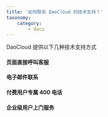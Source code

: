 ```yaml
---
title: '如何联系 DaoCloud 的技术支持？'
taxonomy:
    category:
        - docs
---
```


DaoCloud 提供以下几种技术支持方式


#### 页面直接呼叫客服
<!--
页面右下角的问号按钮，是DaoCloud 主要的服务入口
DaoCloud 实行开发运维一体化，所有开发人员都是客户
在这里提问，整个开发团队都会看到，并在第一时间响应
需要截图
问号按钮我们成为“道客船长”客服平台
一些产品的更新，平台通知等，也会通过这里发出
-->

#### 电子邮件联系

<!--
复杂问题，或技术合作建议等
可通过support@daocloud.io联系
但响应速度较慢
还是推荐用户使用第一种方式
-->

#### 付费用户专属 400 电话
<!--
400 电话不对外公开
用户付费完成后，会在收到的付费用户须知邮件中，获得此号码
工作日拨打电话可以获得立即支持
付费后邮件贴图，电话号码加马赛克
-->

#### 企业级用户上门服务
<!-- 根据合同规定执行-->